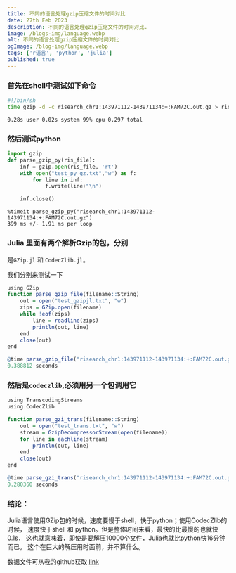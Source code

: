 ```yaml
---
title: 不同的语言处理gzip压缩文件的时间对比
date: 27th Feb 2023
description: 不同的语言处理gzip压缩文件的时间对比.
image: /blogs-img/language.webp
alt: 不同的语言处理gzip压缩文件的时间对比
ogImage: /blog-img/language.webp
tags: ['r语言', 'python', 'julia']
published: true
---
```


### 首先在shell中测试如下命令
```bash
#!/bin/sh
time gzip -d -c risearch_chr1:143971112-143971134:+:FAM72C.out.gz > risearch_chr1:143971112-143971134:+:FAM72C.out
```

```
0.28s user 0.02s system 99% cpu 0.297 total
```
### 然后测试python

```python
import gzip
def parse_gzip_py(ris_file):
    inf = gzip.open(ris_file, 'rt')
    with open("test_py_gz.txt","w") as f:
        for line in inf:
            f.write(line+"\n")

    inf.close()
```

```
%timeit parse_gzip_py("risearch_chr1:143971112-143971134:+:FAM72C.out.gz")
399 ms +/- 1.91 ms per loop
```

### Julia 里面有两个解析Gzip的包，分别
是`GZip.jl` 和 `CodecZlib.jl`。

我们分别来测试一下

```r
using GZip
function parse_gzip_file(filename::String)
    out = open("test_gzipjl.txt", "w")
    zips = GZip.open(filename)
    while !eof(zips)
        line = readline(zips)
        println(out, line)
    end
    close(out)
end
```

```r
@time parse_gzip_file("risearch_chr1:143971112-143971134:+:FAM72C.out.gz")
0.388812 seconds
```

### 然后是`codeczlib`,必须用另一个包调用它

```r
using TranscodingStreams
using CodecZlib

function parse_gzi_trans(filename::String)
    out = open("test_trans.txt", "w")
    stream = GzipDecompressorStream(open(filename))
    for line in eachline(stream)
        println(out, line)
    end
    close(out)
end
```

```r
@time parse_gzi_trans("risearch_chr1:143971112-143971134:+:FAM72C.out.gz")
0.280360 seconds
```

### 结论：

Julia语言使用GZip包的时候，速度要慢于shell，快于python；使用CodecZlib的时候，
速度快于shell 和 python。但是整体时间来看，最快的比最慢的也就快0.1s，
这也就意味着，即使是要解压10000个文件，Julia也就比python快16分钟而已。
这个在巨大的解压用时面前，并不算什么。


数据文件可从我的github获取
[link](https://github.com/panxiaoguang/crisproff_jl/tree/main/test_Gzip_parse_time)